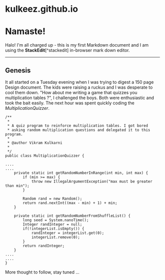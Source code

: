 # kulkeez.github.io
Namaste!
===================

Halo! I'm all charged up - this is my first Markdown document and I am using the **StackEdit**[^stackedit] in-browser mark down editor. 

----------

Genesis
-------------

It all started on a Tuesday evening when I was trying to digest a 150 page Design document. The kids were raising a ruckus and I was desperate to cool them down. "How about me writing a game that quizzes you multiplication tables ?", I challenged the boys. Both were enthusiastic and took the bait easily. The next hour was spent quickly coding the *MultiplicationQuizzer*.


```
/**
 * 
 * A quiz program to reinforce multiplication tables. I got bored 
 * asking random multiplication questions and delegated it to this program.
 * 
 * @author Vikram Kulkarni
 *
 */
public class MultiplicationQuizzer {

....
....
	private static int getRandomNumberInRange(int min, int max) {
		if (min >= max) {
			throw new IllegalArgumentException("max must be greater than min");
		}

		Random rand = new Random();
		return rand.nextInt((max - min) + 1) + min;
	}
	
	private static int getRandomNumberFromShuffleList() {
		long seed = System.nanoTime();
		Integer randInteger = null;
		if(!integerList.isEmpty()) {
			randInteger = integerList.get(0);
			integerList.remove(0);
		}
		return randInteger;
	}
....
....
}
```


More thought to follow, stay tuned ...

